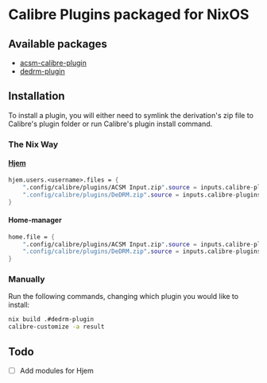 # Calibre Plugins packaged for NixOS

## Available packages

- [acsm-calibre-plugin]
- [dedrm-plugin]

## Installation

To install a plugin, you will either need to symlink the derivation's zip file
to Calibre's plugin folder or run Calibre's plugin install command.

### The Nix Way

#### [Hjem]

```nix
hjem.users.<username>.files = {
    ".config/calibre/plugins/ACSM Input.zip".source = inputs.calibre-plugins.packages.${pkgs.system}.acsm-calibre-plugin;
    ".config/calibre/plugins/DeDRM.zip".source = inputs.calibre-plugins.packages.${pkgs.system}.dedrm-plugin;
}
```

#### Home-manager

```nix
home.file = {
    ".config/calibre/plugins/ACSM Input.zip".source = inputs.calibre-plugins.packages.${pkgs.system}.acsm-calibre-plugin;
    ".config/calibre/plugins/DeDRM.zip".source = inputs.calibre-plugins.packages.${pkgs.system}.dedrm-plugin;
}
```

### Manually

Run the following commands, changing which plugin you would like to install:

```sh
nix build .#dedrm-plugin
calibre-customize -a result
```

## Todo

- [ ] Add modules for Hjem

[dedrm-plugin]: https://github.com/noDRM/DeDRM_tools
[acsm-calibre-plugin]: https://github.com/Leseratte10/acsm-calibre-plugin
[Hjem]: https://github.com/feel-co/hjem
